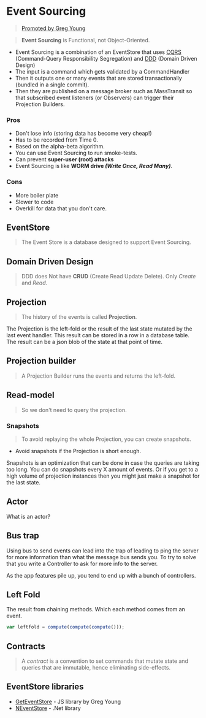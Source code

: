 # Event Sourcing
 
> [Promoted by Greg Young](https://cqrs.files.wordpress.com/2010/11/cqrs_documents.pdf)

> **Event Sourcing** is Functional, not Object-Oriented.

- Event Sourcing is a combination of an EventStore that uses [CQRS](https://en.wikipedia.org/wiki/Command%E2%80%93query_separation) (Command-Query Responsibility Segregation) and [DDD](https://en.wikipedia.org/wiki/Domain-driven_design) (Domain Driven Design)
- The input is a command which gets validated by a CommandHandler
- Then it outputs one or many events that are stored transactionally (bundled in a single commit).
- Then they are published on a message broker such as MassTransit so that subscribed event listeners (or Observers) can trigger their Projection Builders.



### Pros

- Don't lose info (storing data has become very cheap!)
- Has to be recorded from Time 0.
- Based on the alpha-beta algorithm.
- You can use Event Sourcing to run smoke-tests.
- Can prevent **super-user (root) attacks**
- Event Sourcing is like **WORM drive *(Write Once, Read Many)***.

### Cons

- More boiler plate
- Slower to code
- Overkill for data that you don't care.

## EventStore

> The Event Store is a database designed to support Event Sourcing.

## Domain Driven Design

> DDD does Not have **CRUD** (Create Read Update Delete). Only *Create* and *Read*.


## Projection

> The history of the events is called **Projection**.

The Projection is the left-fold or the result of the last state mutated by the last event handler. This result can be stored in a row in a database table. The result can be a json blob of the state at that point of time.

## Projection builder

> A Projection Builder runs the events and returns the left-fold.

## Read-model 

> So we don't need to query the projection.


### Snapshots

> To avoid replaying the whole Projection, you can create snapshots.

- Avoid snapshots if the Projection is short enough.

Snapshots is an optimization that can be done in case the queries are taking too long. You can do snapshots every X amount of events. Or if you get to a high volume of projection instances then you might just make a snapshot for the last state.



## Actor

What is an actor?

## Bus trap

Using bus to send events can lead into the trap of leading to ping the server for more information than what the message bus sends you. To try to solve that you write a Controller to ask for more info to the server.

As the app features pile up, you tend to end up with a bunch of controllers.


## Left Fold

The result from chaining methods.
Which each method comes from an event.

```javascript
var leftfold = compute(compute(compute()));
```

## Contracts

> A *contract* is a convention to set commands that mutate state and queries that are immutable, hence eliminating side-effects.


## EventStore libraries

- [GetEventStore](https://geteventstore.com/) - JS library by Greg Young
- [NEventStore](https://github.com/NEventStore/NEventStore) - .Net library